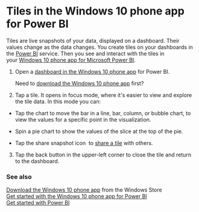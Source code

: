 <properties 
   pageTitle="Tiles in the Windows 10 phone app"
   description="Tiles in the Windows 10 phone app for Power BI"
   services="powerbi" 
   documentationCenter="" 
   authors="maggiesMSFT" 
   manager="mblythe" 
   editor=""
   tags=""/>
 
<tags
   ms.service="powerbi"
   ms.devlang="NA"
   ms.topic="article"
   ms.tgt_pltfrm="NA"
   ms.workload="powerbi"
   ms.date="12/03/2015"
   ms.author="maggies"/>

# Tiles in the Windows 10 phone app for Power BI  

Tiles are live snapshots of your data, displayed on a dashboard. Their values change as the data changes. You create tiles on your dashboards in the [Power BI](http://powerbi.com/) service. Then you see and interact with the tiles in your [Windows 10 phone app for Microsoft Power BI](powerbi-mobile-win10phone-app-get-started.md).

1.  Open a [dashboard in the Windows 10 phone app](powerbi-mobile-dashboards-in-the-win10phone-app.md) for Power BI.

    Need to [download the Windows 10 phone app](http://go.microsoft.com/fwlink/?LinkID=544867) first?

2.  Tap a tile. It opens in focus mode, where it's easier to view and explore the tile data. In this mode you can:

  -   Tap the chart to move the bar in a line, bar, column, or bubble chart, to view the values for a specific point in the visualization.  
    <!--![](media/powerbi-mobile-tiles-in-the-win10phone-app/PBI_Andr_LineTileSm.png)-->

       <!--In this line chart, the values of the blue and purple lines are listed under the month, April, where the vertical bar intersects them.-->

  -   Spin a pie chart to show the values of the slice at the top of the pie.  
    <!--![](media/powerbi-mobile-tiles-in-the-win10phone-app/PBI_Andr_PieTile.png)-->

 -   Tap the share snapshot icon <!--![](media/powerbi-mobile-tiles-in-the-win10phone-app/PBI_Andr_ShareSnapIcon.png)--> to [share a tile](powerbi-mobile-share-a-tile-from-the-win10phone-app.md) with others.   


3.   Tap the back button in the upper-left corner to close the tile and return to the dashboard.

### See also  
[Download the Windows 10 phone app](http://go.microsoft.com/fwlink/?LinkID=544867) from the Windows Store  
[Get started with the Windows 10 phone app for Power BI](powerbi-mobile-win10phone-app-get-started.md)  
[Get started with Power BI](powerbi-service-get-started.md)  